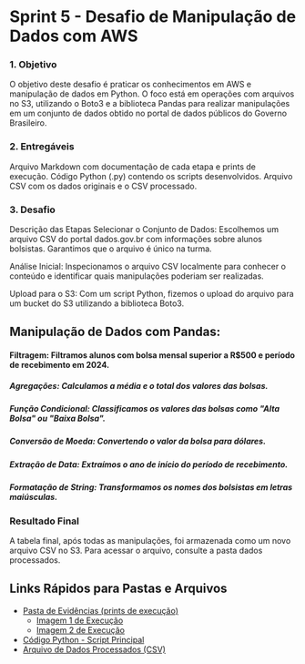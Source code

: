 # Sprint 5 - Desafio de Manipulação de Dados com AWS
### 1. Objetivo
O objetivo deste desafio é praticar os conhecimentos em AWS e manipulação de dados em Python. O foco está em operações com arquivos no S3, utilizando o Boto3 e a biblioteca Pandas para realizar manipulações em um conjunto de dados obtido no portal de dados públicos do Governo Brasileiro.

### 2. Entregáveis
Arquivo Markdown com documentação de cada etapa e prints de execução.
Código Python (.py) contendo os scripts desenvolvidos.
Arquivo CSV com os dados originais e o CSV processado.

### 3. Desafio
Descrição das Etapas
Selecionar o Conjunto de Dados: Escolhemos um arquivo CSV do portal dados.gov.br com informações sobre alunos bolsistas. Garantimos que o arquivo é único na turma.

Análise Inicial: Inspecionamos o arquivo CSV localmente para conhecer o conteúdo e identificar quais manipulações poderiam ser realizadas.

Upload para o S3: Com um script Python, fizemos o upload do arquivo para um bucket do S3 utilizando a biblioteca Boto3.

## Manipulação de Dados com Pandas:

#### Filtragem: Filtramos alunos com bolsa mensal superior a R$500 e período de recebimento em 2024.
##### Agregações: Calculamos a média e o total dos valores das bolsas.
##### Função Condicional: Classificamos os valores das bolsas como "Alta Bolsa" ou "Baixa Bolsa".
##### Conversão de Moeda: Convertendo o valor da bolsa para dólares.
##### Extração de Data: Extraímos o ano de início do período de recebimento.
##### Formatação de String: Transformamos os nomes dos bolsistas em letras maiúsculas.
### Resultado Final
A tabela final, após todas as manipulações, foi armazenada como um novo arquivo CSV no S3. Para acessar o arquivo, consulte a pasta dados processados.

## Links Rápidos para Pastas e Arquivos

- [Pasta de Evidências (prints de execução)](./evidencias/)
  - [Imagem 1 de Execução](./evidencias/imagem1.png)
  - [Imagem 2 de Execução](./evidencias/imagem2.png)
- [Código Python - Script Principal](./importando.py)
- [Arquivo de Dados Processados (CSV)](./alunos_dados_processados.csv)
